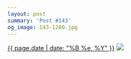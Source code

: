 ```yaml
---
layout: post
summary: 'Post #143'
og_image: 143-1280.jpg
---
```


<p>
  <time><a href="/143">{{ page.date | date: "%B %e, %Y" }}</a></time>
  <a href="/143"><img src="{{ site.assets_url }}/143-640.jpg" srcset="{{ site.assets_url }}/143-1280.jpg 1280w, {{ site.assets_url }}/143-960.jpg 960w, {{ site.assets_url }}/143-640.jpg 640w, {{ site.assets_url }}/143-320.jpg 320w" sizes="(min-width: 700px) 50vw, calc(100vw - 2rem)" /></a>
</p>
